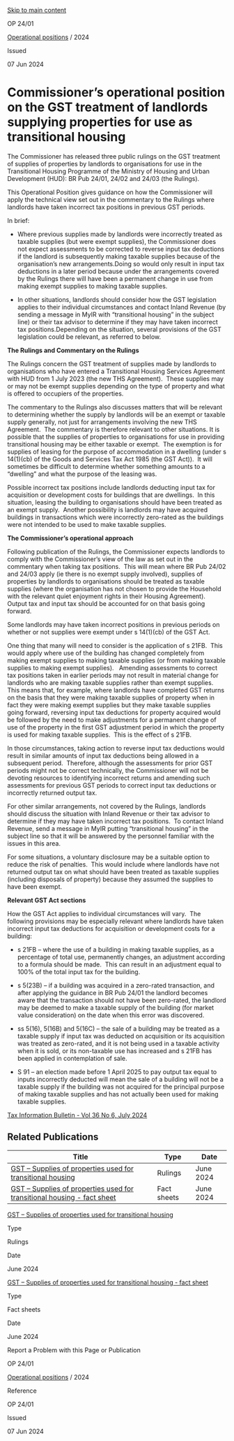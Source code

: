 [Skip to main content](#main-content-tt)

OP 24/01

[Operational positions](/publications#f-ttTypeFacet=Operational%20positions&sort=%40irscttissuedatetime%20descending&numberOfResults=25)
 / 2024

Issued

07 Jun 2024

Commissioner’s operational position on the GST treatment of landlords supplying properties for use as transitional housing
==========================================================================================================================

The Commissioner has released three public rulings on the GST treatment of supplies of properties by landlords to organisations for use in the Transitional Housing Programme of the Ministry of Housing and Urban Development (HUD): BR Pub 24/01, 24/02 and 24/03 (the Rulings).

This Operational Position gives guidance on how the Commissioner will apply the technical view set out in the commentary to the Rulings where landlords have taken incorrect tax positions in previous GST periods.

In brief:

*   Where previous supplies made by landlords were incorrectly treated as taxable supplies (but were exempt supplies), the Commissioner does not expect assessments to be corrected to reverse input tax deductions if the landlord is subsequently making taxable supplies because of the organisation’s new arrangements.Doing so would only result in input tax deductions in a later period because under the arrangements covered by the Rulings there will have been a permanent change in use from making exempt supplies to making taxable supplies.
    
*   In other situations, landlords should consider how the GST legislation applies to their individual circumstances and contact Inland Revenue (by sending a message in MyIR with “transitional housing” in the subject line) or their tax advisor to determine if they may have taken incorrect tax positions.Depending on the situation, several provisions of the GST legislation could be relevant, as referred to below.

**The Rulings and Commentary on the Rulings**

The Rulings concern the GST treatment of supplies made by landlords to organisations who have entered a Transitional Housing Services Agreement with HUD from 1 July 2023 (the new THS Agreement).  These supplies may or may not be exempt supplies depending on the type of property and what is offered to occupiers of the properties.

The commentary to the Rulings also discusses matters that will be relevant to determining whether the supply by landlords will be an exempt or taxable supply generally, not just for arrangements involving the new THS Agreement.  The commentary is therefore relevant to other situations. It is possible that the supplies of properties to organisations for use in providing transitional housing may be either taxable or exempt.  The exemption is for supplies of leasing for the purpose of accommodation in a dwelling (under s 14(1)(cb) of the Goods and Services Tax Act 1985 (the GST Act)).  It will sometimes be difficult to determine whether something amounts to a “dwelling” and what the purpose of the leasing was.

Possible incorrect tax positions include landlords deducting input tax for acquisition or development costs for buildings that are dwellings.  In this situation, leasing the building to organisations should have been treated as an exempt supply.  Another possibility is landlords may have acquired buildings in transactions which were incorrectly zero-rated as the buildings were not intended to be used to make taxable supplies.

**The Commissioner’s operational approach**

Following publication of the Rulings, the Commissioner expects landlords to comply with the Commissioner’s view of the law as set out in the commentary when taking tax positions.  This will mean where BR Pub 24/02 and 24/03 apply (ie there is no exempt supply involved), supplies of properties by landlords to organisations should be treated as taxable supplies (where the organisation has not chosen to provide the Household with the relevant quiet enjoyment rights in their Housing Agreement).  Output tax and input tax should be accounted for on that basis going forward.

Some landlords may have taken incorrect positions in previous periods on whether or not supplies were exempt under s 14(1)(cb) of the GST Act.

One thing that many will need to consider is the application of s 21FB.  This would apply where use of the building has changed completely from making exempt supplies to making taxable supplies (or from making taxable supplies to making exempt supplies).   Amending assessments to correct tax positions taken in earlier periods may not result in material change for landlords who are making taxable supplies rather than exempt supplies.  This means that, for example, where landlords have completed GST returns on the basis that they were making taxable supplies of property when in fact they were making exempt supplies but they make taxable supplies going forward, reversing input tax deductions for property acquired would be followed by the need to make adjustments for a permanent change of use of the property in the first GST adjustment period in which the property is used for making taxable supplies.  This is the effect of s 21FB. 

In those circumstances, taking action to reverse input tax deductions would result in similar amounts of input tax deductions being allowed in a subsequent period.  Therefore, although the assessments for prior GST periods might not be correct technically, the Commissioner will not be devoting resources to identifying incorrect returns and amending such assessments for previous GST periods to correct input tax deductions or incorrectly returned output tax.

For other similar arrangements, not covered by the Rulings, landlords should discuss the situation with Inland Revenue or their tax advisor to determine if they may have taken incorrect tax positions.  To contact Inland Revenue, send a message in MyIR putting “transitional housing” in the subject line so that it will be answered by the personnel familiar with the issues in this area.

For some situations, a voluntary disclosure may be a suitable option to reduce the risk of penalties.  This would include where landlords have not returned output tax on what should have been treated as taxable supplies (including disposals of property) because they assumed the supplies to have been exempt.

**Relevant GST Act sections**

How the GST Act applies to individual circumstances will vary.  The following provisions may be especially relevant where landlords have taken incorrect input tax deductions for acquisition or development costs for a building:

*   s 21FB – where the use of a building in making taxable supplies, as a percentage of total use, permanently changes, an adjustment according to a formula should be made.  This can result in an adjustment equal to 100% of the total input tax for the building.

*   s 5(23B) – if a building was acquired in a zero-rated transaction, and after applying the guidance in BR Pub 24/01 the landlord becomes aware that the transaction should not have been zero-rated, the landlord may be deemed to make a taxable supply of the building (for market value consideration) on the date when this error was discovered.

*   ss 5(16), 5(16B) and 5(16C) – the sale of a building may be treated as a taxable supply if input tax was deducted on acquisition or its acquisition was treated as zero-rated, and it is not being used in a taxable activity when it is sold, or its non-taxable use has increased and s 21FB has been applied in contemplation of sale.

*   S 91 – an election made before 1 April 2025 to pay output tax equal to inputs incorrectly deducted will mean the sale of a building will not be a taxable supply if the building was not acquired for the principal purpose of making taxable supplies and has not actually been used for making taxable supplies.

[Tax Information Bulletin - Vol 36 No 6, July 2024](/tib/volume-36---2024/tib-vol36-no6)

Related Publications
--------------------

| Title | Type | Date |
| --- | --- | --- |
| [GST – Supplies of properties used for transitional housing](/rulings/public/2024/br-pub-24-01---24-03) | Rulings | June 2024 |
| [GST – Supplies of properties used for transitional housing - fact sheet](/fact-sheets/2024/br-pub-24-01---24-03-fs) | Fact sheets | June 2024 |

[GST – Supplies of properties used for transitional housing](/rulings/public/2024/br-pub-24-01---24-03)

Type

Rulings

Date

June 2024

[GST – Supplies of properties used for transitional housing - fact sheet](/fact-sheets/2024/br-pub-24-01---24-03-fs)

Type

Fact sheets

Date

June 2024

Report a Problem with this Page or Publication

OP 24/01

[Operational positions](/publications#f-ttTypeFacet=Operational%20positions&sort=%40irscttissuedatetime%20descending&numberOfResults=25)
 / 2024

Reference

OP 24/01

Issued

07 Jun 2024